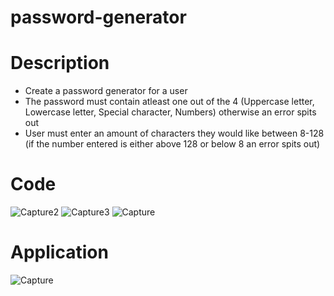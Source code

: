 # password-generator

# Description
- Create a password generator for a user
- The password must contain atleast one out of the 4 (Uppercase letter, Lowercase letter, Special character, Numbers) otherwise an error spits out
- User must enter an amount of characters they would like between 8-128 (if the number entered is either above 128 or below 8 an error spits out)

# Code
![Capture2](https://user-images.githubusercontent.com/108630160/184559120-0bf10516-4741-4c51-928b-2b709600ac19.JPG)
![Capture3](https://user-images.githubusercontent.com/108630160/184559121-55ecd14f-20a7-478f-8bbd-4b2eabc7a4ed.JPG)
![Capture](https://user-images.githubusercontent.com/108630160/184559122-a6267833-aa9f-4ba8-b58f-807ea1bfa3b1.JPG)

# Application
![Capture](https://user-images.githubusercontent.com/108630160/184559152-4b018ffd-8d6a-468f-a49e-e5fed6a3f7c0.JPG)
